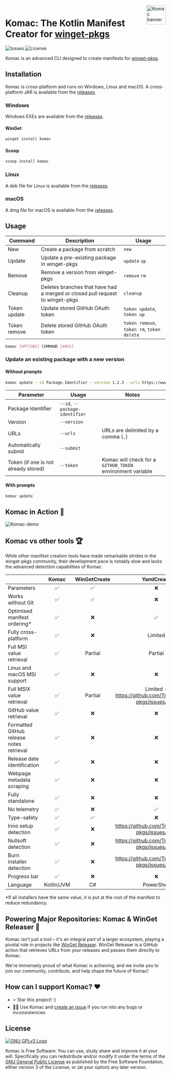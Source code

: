 <img src="https://user-images.githubusercontent.com/74878137/217098245-7aa8957b-b34e-4cba-b822-ca7a2448c3b7.svg" alt="Komac banner" align="right" height="60" />

# Komac: The Kotlin Manifest Creator for [winget-pkgs](https://github.com/microsoft/winget-pkgs)

![Issues](https://img.shields.io/github/issues/russellbanks/Komac)
![License](https://img.shields.io/github/license/russellbanks/Komac)

Komac is an advanced CLI designed to create manifests for [winget-pkgs](https://github.com/microsoft/winget-pkgs).

## Installation

Komac is cross-platform and runs on Windows, Linux and macOS. A cross-platform JAR is available from the [releases](https://github.com/russellbanks/Komac/releases).

### Windows

Windows EXEs are available from the [releases](https://github.com/russellbanks/Komac/releases).

#### WinGet

```bash
winget install komac
```

#### Scoop
```bash
scoop install komac
```

### Linux

A deb file for Linux is available from the [releases](https://github.com/russellbanks/Komac/releases).

### macOS

A dmg file for macOS is available from the [releases](https://github.com/russellbanks/Komac/releases).

## Usage

| Command      | Description                                                                   | Usage                                      |
|--------------|-------------------------------------------------------------------------------|--------------------------------------------|
| New          | Create a package from scratch                                                 | `new`                                      |
| Update       | Update a pre-existing package in winget-pkgs                                  | `update` `up`                              |
| Remove       | Remove a version from winget-pkgs                                             | `remove` `rm`                              |
| Cleanup      | Deletes branches that have had a merged or closed pull request to winget-pkgs | `cleanup`                                  |
| Token update | Update stored GitHub OAuth token                                              | `token update`, `token up`                 |
| Token remove | Delete stored GitHub OAuth token                                              | `token remove`, `token rm`, `token delete` |

```bash
komac [OPTIONS] COMMAND [ARGS]
```

### Update an existing package with a new version

#### Without prompts

```bash
komac update --id Package.Identifier --version 1.2.3 --urls https://www.firstUrl.com,https://www.secondUrl.com --submit
```

| Parameter                            | Usage                          | Notes                                                      |
|--------------------------------------|--------------------------------|------------------------------------------------------------|
| Package Identifier                   | `--id`, `--package-identifier` |                                                            |
| Version                              | `--version`                    |                                                            |
| URLs                                 | `--urls`                       | URLs are delimited by a comma (`,`)                        |
| Automatically submit                 | `--submit`                     |                                                            |
| Token (if one is not already stored) | `--token`                      | Komac will check for a `GITHUB_TOKEN` environment variable |

#### With prompts

```bash
komac update
```

## Komac in Action 🎥

![Komac-demo](https://user-images.githubusercontent.com/74878137/216784291-de2d5dc8-d6f9-4bde-a059-7a1382c3940b.gif)

## Komac vs other tools 🏆

While other manifest creation tools have made remarkable strides in the winget-pkgs community, their development pace is notably slow and lacks the advanced detection capabilities of Komac.

|                                          |    Komac   | WinGetCreate |                         YamlCreate                         |
|------------------------------------------|:----------:|:------------:|:----------------------------------------------------------:|
| Parameters                               |      ✅     |       ✅      |                              ❌                             |
| Works without Git                        |      ✅     |       ✅      |                              ❌                             |
| Optimised manifest ordering*             |      ✅     |       ❌      |                              ✅                             |
| Fully cross-platform                     |      ✅     |       ❌      |                           Limited                          |
| Full MSI value retrieval                 |      ✅     |    Partial   |                           Partial                          |
| Linux and macOS MSI support              |      ✅     |       ❌      |                              ❌                             |
| Full MSIX value retrieval                |      ✅     |    Partial   | Limited - https://github.com/Trenly/winget-pkgs/issues/180 |
| GitHub value retrieval                   |      ✅     |       ❌      |                              ❌                             |
| Formatted GitHub release notes retrieval |      ✅     |       ❌      |                              ❌                             |
| Release date identification              |      ✅     |       ❌      |                              ❌                             |
| Webpage metadata scraping                |      ✅     |       ❌      |                              ❌                             |
| Fully standalone                         |      ✅     |       ❌      |                              ❌                             |
| No telemetry                             |      ✅     |       ❌      |                              ✅                             |
| Type-safety                              |      ✅     |       ✅      |                              ❌                             |
| Inno setup detection                     |      ✅     |       ❌      |      https://github.com/Trenly/winget-pkgs/issues/177      |
| Nullsoft detection                       |      ✅     |       ❌      |      https://github.com/Trenly/winget-pkgs/issues/177      |
| Burn installer detection                 |      ✅     |       ❌      |      https://github.com/Trenly/winget-pkgs/issues/179      |
| Progress bar                             |      ✅     |       ❌      |                              ❌                             |
| Language                                 | Kotlin/JVM |      C#      |                         PowerShell                         |

*If all installers have the same value, it is put at the root of the manifest to reduce redundancy.

## Powering Major Repositories: Komac & WinGet Releaser 🌟

Komac isn't just a tool – it's an integral part of a larger ecosystem, playing a pivotal role in projects like [WinGet Releaser](https://github.com/vedantmgoyal2009/winget-releaser). WinGet Releaser is a GitHub action that retrieves URLs from your releases and passes them directly to Komac.

We're immensely proud of what Komac is achieving, and we invite you to join our community, contribute, and help shape the future of Komac!

## How can I support Komac? ❤️

- ⭐ Star this project! :)
- 🧑‍💻 Use Komac and [create an issue](https://github.com/russellbanks/Komac/issues/new) if you run into any bugs or inconsistencies

## License

[![GNU GPLv3 Logo](https://www.gnu.org/graphics/gplv3-127x51.png)](http://www.gnu.org/licenses/gpl-3.0.en.html)

Komac is Free Software: You can use, study share and improve it at your will. Specifically you can redistribute and/or modify it under the terms of the [GNU General Public License](http://www.gnu.org/licenses/gpl-3.0.en.html) as published by the Free Software Foundation, either version 3 of the License, or (at your option) any later version.
